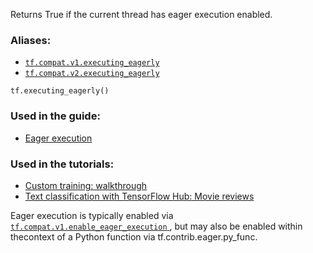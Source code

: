 
Returns True if the current thread has eager execution enabled.


### Aliases:
- [ `tf.compat.v1.executing_eagerly` ](/api_docs/python/tf/executing_eagerly)
- [ `tf.compat.v2.executing_eagerly` ](/api_docs/python/tf/executing_eagerly)


```
tf.executing_eagerly()

```



### Used in the guide:
- [Eager execution](https://tensorflow.google.cn/guide/eager)


### Used in the tutorials:
- [Custom training: walkthrough](https://tensorflow.google.cn/tutorials/customization/custom_training_walkthrough)
- [Text classification with TensorFlow Hub: Movie reviews](https://tensorflow.google.cn/tutorials/keras/text_classification_with_hub)

Eager execution is typically enabled via[ `tf.compat.v1.enable_eager_execution` ](https://tensorflow.google.cn/api_docs/python/tf/compat/v1/enable_eager_execution), but may also be enabled within thecontext of a Python function via tf.contrib.eager.py_func.
